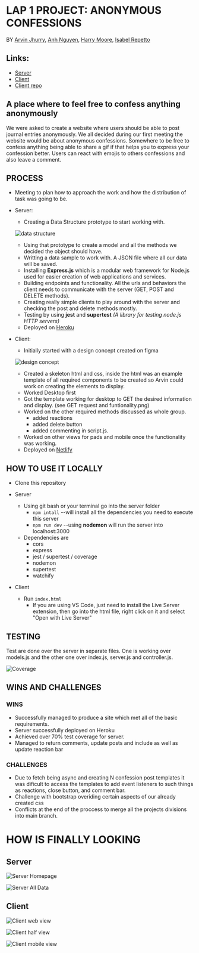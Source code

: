 
# LAP 1 PROJECT: ANONYMOUS CONFESSIONS

BY [Arvin Jhurry](https://github.com/ArvinJhurry), [Anh Nguyen](https://github.com/hihaianh), [Harry Moore](https://github.com/umalik00), [Isabel Repetto](https://github.com/neifors)

## Links:

- [Server](https://anonconfess.herokuapp.com/)
- [Client](https://elastic-nightingale-eb973a.netlify.app/)
- [Client repo](https://github.com/neifors/anonymous-confessions-project)


## A place where to feel free to confess anything anonymously

We were asked to create a website where users should be able to post journal entries anonymously. We all decided during our first meeting the website would be about anonymous confessions. Somewhere to be free to confess anything being able to share a gif if that helps you to express your confession better. Users can react with emojis to others confessions and also leave a comment. 

## PROCESS
- Meeting to plan how to approach the work and how the distribution of task was going to be.

- Server:
	- Creating a Data Structure prototype to start working with. 

   ![data structure](./Documentation/data%20structure2.png "proposed data structure")
	- Using that prototype to create a model and all the methods we decided the object should have. 
	- Writting a data sample to work with. A JSON file where all our data will be saved.
	- Installing **Express.js** which is a modular web framework for Node.js used for easier creation of web applications and services.
	- Building endpoints and functionality. All the urls and behaviors the client needs to communicate with the server (GET, POST and DELETE methods).
	- Creating really simple clients to play around with the server and checking the post and delete methods mostly.
	- Testing by using **jest** and **supertest** *(A library for testing node.js HTTP servers)*
	- Deployed on [Heroku](https://www.heroku.com/what)

- Client:
	- Initially started with a design concept created on figma

	![design concept](./Documentation/designpropose.png "proposed design for the client")
	- Created a skeleton html and css, inside the html was an example template of all required components to be created so Arvin could work on creating the elements to display.
	- Worked Desktop first
	- Got the template working for desktop to GET the desired information and display. (see GET request and funtionality.png)
	- Worked on the other required methods discussed as whole group.
		- added reactions
		- added delete button
		- added commenting in script.js. 
	- Worked on other views for pads and mobile once the functionality was working.
	- Deployed on [Netlify](https://www.netlify.com/)
	
## HOW TO USE IT LOCALLY
 - Clone this repository
 - Server
 	- Using git bash or your terminal go into the server folder
		- `npm intall` --will install all the dependencies you need to execute this server
		- `npm run dev` --using **nodemon** will run the server into localhost:3000
	- Dependencies are
	    - cors
	    - express
	    - jest / supertest / coverage
	    - nodemon
	    - supertest
	    - watchify

 - Client
	- Run `index.html` 
		- If you are using VS Code, just need to install the Live Server extension, then go into the html file, right click on it and select "Open with Live Server"

## TESTING

Test are done over the server in separate files. One is working over models.js and the other one over index.js, server.js and controller.js.

![Coverage](./Documentation/coverage.png)


## WINS AND CHALLENGES
### WINS
 - Successfully managed to produce a site which met all of the basic requirements.
 - Server successfully deployed on Heroku
 - Achieved over 70% test coverage for server.
 - Managed to return comments, update posts and include as well as update reaction bar

### CHALLENGES
 - Due to fetch being async and creating N confession post templates it was dificult to access the templates to add event listeners to such things as reactions, close button, and comment bar.
 - Challenge with bootstrap overiding certain aspects of our already created css
 - Conflicts at the end of the proccess to merge all the projects divisions into main branch.

# HOW IS FINALLY LOOKING

## Server

![Server Homepage](./Documentation/serverHomepage.png)

![Server All Data](./Documentation/serverAllConfessions.png)

## Client

![Client web view](./Documentation/webview.png)

![Client half view](./Documentation/halfview.png)

![Client mobile view](./Documentation/mobileview.png)

